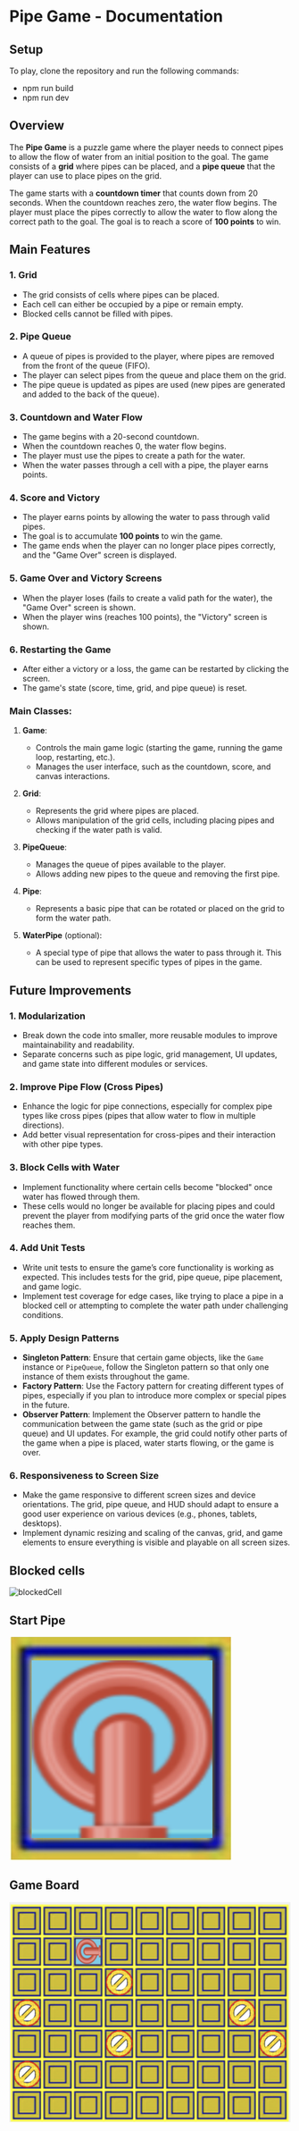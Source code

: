 # Pipe Game - Documentation

## Setup
To play, clone the repository and run the following commands:

- npm run build
- npm run dev

## Overview

The **Pipe Game** is a puzzle game where the player needs to connect pipes to allow the flow of water from an initial position to the goal. The game consists of a **grid** where pipes can be placed, and a **pipe queue** that the player can use to place pipes on the grid.

The game starts with a **countdown timer** that counts down from 20 seconds. When the countdown reaches zero, the water flow begins. The player must place the pipes correctly to allow the water to flow along the correct path to the goal. The goal is to reach a score of **100 points** to win.

## Main Features

### 1. **Grid**
   - The grid consists of cells where pipes can be placed.
   - Each cell can either be occupied by a pipe or remain empty.
   - Blocked cells cannot be filled with pipes.

### 2. **Pipe Queue**
   - A queue of pipes is provided to the player, where pipes are removed from the front of the queue (FIFO).
   - The player can select pipes from the queue and place them on the grid.
   - The pipe queue is updated as pipes are used (new pipes are generated and added to the back of the queue).

### 3. **Countdown and Water Flow**
   - The game begins with a 20-second countdown.
   - When the countdown reaches 0, the water flow begins.
   - The player must use the pipes to create a path for the water.
   - When the water passes through a cell with a pipe, the player earns points.

### 4. **Score and Victory**
   - The player earns points by allowing the water to pass through valid pipes.
   - The goal is to accumulate **100 points** to win the game.
   - The game ends when the player can no longer place pipes correctly, and the "Game Over" screen is displayed.

### 5. **Game Over and Victory Screens**
   - When the player loses (fails to create a valid path for the water), the "Game Over" screen is shown.
   - When the player wins (reaches 100 points), the "Victory" screen is shown.

### 6. **Restarting the Game**
   - After either a victory or a loss, the game can be restarted by clicking the screen.
   - The game's state (score, time, grid, and pipe queue) is reset.

### Main Classes:

1. **Game**:
   - Controls the main game logic (starting the game, running the game loop, restarting, etc.).
   - Manages the user interface, such as the countdown, score, and canvas interactions.

2. **Grid**:
   - Represents the grid where pipes are placed.
   - Allows manipulation of the grid cells, including placing pipes and checking if the water path is valid.

3. **PipeQueue**:
   - Manages the queue of pipes available to the player.
   - Allows adding new pipes to the queue and removing the first pipe.

4. **Pipe**:
   - Represents a basic pipe that can be rotated or placed on the grid to form the water path.

5. **WaterPipe** (optional):
   - A special type of pipe that allows the water to pass through it. This can be used to represent specific types of pipes in the game.

## Future Improvements

### 1. **Modularization**
   - Break down the code into smaller, more reusable modules to improve maintainability and readability.
   - Separate concerns such as pipe logic, grid management, UI updates, and game state into different modules or services.

### 2. **Improve Pipe Flow (Cross Pipes)**
   - Enhance the logic for pipe connections, especially for complex pipe types like cross pipes (pipes that allow water to flow in multiple directions).
   - Add better visual representation for cross-pipes and their interaction with other pipe types.

### 3. **Block Cells with Water**
   - Implement functionality where certain cells become "blocked" once water has flowed through them.
   - These cells would no longer be available for placing pipes and could prevent the player from modifying parts of the grid once the water flow reaches them.

### 4. **Add Unit Tests**
   - Write unit tests to ensure the game’s core functionality is working as expected. This includes tests for the grid, pipe queue, pipe placement, and game logic.
   - Implement test coverage for edge cases, like trying to place a pipe in a blocked cell or attempting to complete the water path under challenging conditions.

### 5. **Apply Design Patterns**

   - **Singleton Pattern**: Ensure that certain game objects, like the `Game` instance or `PipeQueue`, follow the Singleton pattern so that only one instance of them exists throughout the game.
   - **Factory Pattern**: Use the Factory pattern for creating different types of pipes, especially if you plan to introduce more complex or special pipes in the future.
   - **Observer Pattern**: Implement the Observer pattern to handle the communication between the game state (such as the grid or pipe queue) and UI updates. For example, the grid could notify other parts of the game when a pipe is placed, water starts flowing, or the game is over.

### 6. **Responsiveness to Screen Size**
   - Make the game responsive to different screen sizes and device orientations. The grid, pipe queue, and HUD should adapt to ensure a good user experience on various devices (e.g., phones, tablets, desktops).
   - Implement dynamic resizing and scaling of the canvas, grid, and game elements to ensure everything is visible and playable on all screen sizes.

## Blocked cells
![blockedCell](publicassets/blockedcell.png)

## Start Pipe
![StartPipe](public/assets/start/startDown.png)

## Game Board
![Grid](public/assets/grid.png)





